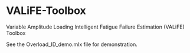 # VALiFE-Toolbox
Variable Amplitude Loading Intelligent Fatigue Failure Estimation (VALiFE) Toolbox

See the Overload_ID_demo.mlx file for demonstration.

